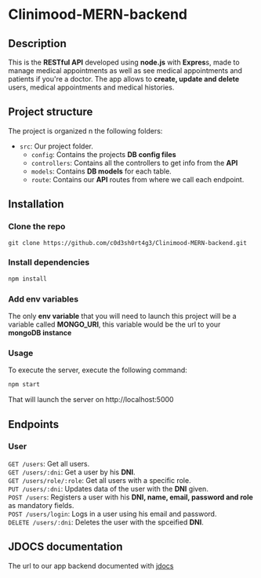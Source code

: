 # Clinimood-MERN-backend

## Description
This is the **RESTful API** developed using **node.js** with **Expres**s, made to manage medical appointments as well as see medical 
appointments and patients if you're a doctor. The app allows to **create, update and delete** users, medical appointments and
medical histories.

## Project structure
The project is organized n the following folders:
- `src`: Our project folder.
  - `config`: Contains the projects **DB config files**
  - `controllers`: Contains all the controllers to get info from the **API**
  - `models`: Contains **DB models** for each table.
  - `route`: Contains our **API** routes from where we call each endpoint.
  

## Installation

### Clone the repo
```git clone https://github.com/c0d3sh0rt4g3/Clinimood-MERN-backend.git```

### Install dependencies
```bash
npm install
```

### Add env variables
The only **env variable** that you will need to launch this project will be a variable called **MONGO_URI**, this variable
would be the url to your **mongoDB instance**

### Usage
To execute the server, execute the following command:
```bash
npm start
```
That will launch the server on http://localhost:5000

## Endpoints
### User
`GET /users`: Get all users. \
`GET /users/:dni`: Get a user by his **DNI**. \
`GET /users/role/:role`: Get all users with a specific role. \
`PUT /users/:dni`: Updates data of the user with the **DNI** given. \
`POST /users`: Registers a user with his **DNI, name, email, password and role** as mandatory fields. \
`POST /users/login`: Logs in a user using his email and password. \
`DELETE /users/:dni`: Deletes the user with the spceified **DNI**.

## JDOCS documentation
The url to our app backend documented with [jdocs](https://c0d3sh0rt4g3.github.io/Clinimood-MERN-backend/)
